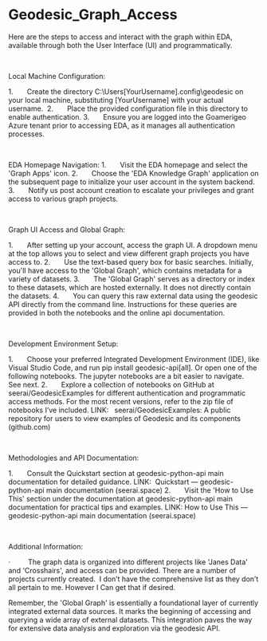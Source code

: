 # Geodesic_Graph_Access
Here are the steps to access and interact with the graph within EDA, available through both the User Interface (UI) and programmatically.

 

Local Machine Configuration:

1.       Create the directory C:\Users\[YourUsername]\.config\geodesic on your local machine, substituting [YourUsername] with your actual username. 
2.       Place the provided configuration file in this directory to enable authentication.
3.       Ensure you are logged into the Goamerigeo Azure tenant prior to accessing EDA, as it manages all authentication processes.

 

EDA Homepage Navigation:
1.       Visit the EDA homepage and select the 'Graph Apps' icon.
2.       Choose the 'EDA Knowledge Graph' application on the subsequent page to initialize your user account in the system backend.
3.       Notify us post account creation to escalate your privileges and grant access to various graph projects.

 

Graph UI Access and Global Graph:

1.       After setting up your account, access the graph UI. A dropdown menu at the top allows you to select and view different graph projects you have access to.
2.       Use the text-based query box for basic searches. Initially, you'll have access to the 'Global Graph', which contains metadata for a variety of datasets.
3.       The 'Global Graph' serves as a directory or index to these datasets, which are hosted externally. It does not directly contain the datasets.
4.       You can query this raw external data using the geodesic API directly from the command line. Instructions for these queries are provided in both the notebooks and the online api documentation.

 

Development Environment Setup:

1.       Choose your preferred Integrated Development Environment (IDE), like Visual Studio Code, and run pip install geodesic-api[all]. Or open one of the following notebooks. The jupyter notebooks are a bit easier to navigate.  See next.
2.       Explore a collection of notebooks on GitHub at seerai/GeodesicExamples for different authentication and programmatic access methods. For the most recent versions, refer to the zip file of notebooks I’ve included. LINK:   seerai/GeodesicExamples: A public repository for users to view examples of Geodesic and its components (github.com)

 

Methodologies and API Documentation:

1.       Consult the Quickstart section at geodesic-python-api main documentation for detailed guidance. LINK:  Quickstart — geodesic-python-api main documentation (seerai.space)
2.       Visit the 'How to Use This' section under the documentation at geodesic-python-api main documentation for practical tips and examples. LINK: How to Use This — geodesic-python-api main documentation (seerai.space)

 

Additional Information:

·         The graph data is organized into different projects like 'Janes Data' and 'Crosshairs', and access can be provided. There are a number of projects currently created.  I don’t have the comprehensive list as they don’t all pertain to me. However I Can get that if desired.

Remember, the 'Global Graph' is essentially a foundational layer of currently integrated external data sources. It marks the beginning of accessing and querying a wide array of external datasets. This integration paves the way for extensive data analysis and exploration via the geodesic API. 

 

